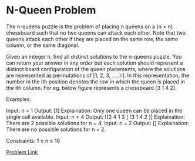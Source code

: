 # N-Queen Problem

The n-queens puzzle is the problem of placing n queens on a (n × n) chessboard such that no two queens can attack each other. Note that two queens attack each other if they are placed on the same row, the same column, or the same diagonal.

Given an integer n, find all distinct solutions to the n-queens puzzle.
You can return your answer in any order but each solution should represent a distinct board configuration of the queen placements, where the solutions are represented as permutations of [1, 2, 3, ..., n]. In this representation, the number in the ith position denotes the row in which the queen is placed in the ith column.
For eg. below figure represents a chessboard [3 1 4 2].



Examples:

Input: n = 1
Output: [1]
Explaination: Only one queen can be placed in the single cell available.
Input: n = 4
Output: [[2 4 1 3 ] [3 1 4 2 ]]
Explaination: There are 2 possible solutions for n = 4.
Input: n = 2
Output: []
Explaination: There are no possible solutions for n = 2.

Constraints:
1 ≤ n ≤ 10

[Problem Link](https://www.geeksforgeeks.org/problems/n-queen-problem0315/1)